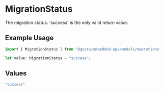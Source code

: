 # MigrationStatus

The migration status. 'success' is the only valid return value.

## Example Usage

```typescript
import { MigrationStatus } from "@gusto/embedded-api/models/operations";

let value: MigrationStatus = "success";
```

## Values

```typescript
"success"
```